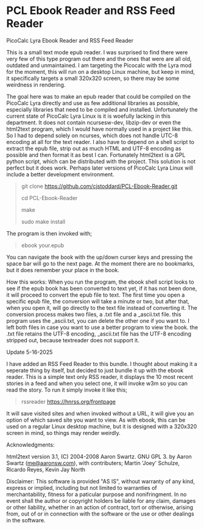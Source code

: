 # PCL Ebook Reader and RSS Feed Reader
PicoCalc Lyra Ebook Reader and RSS Feed Reader

This is a small text mode epub reader. I was surprised to find there were very few of this type program out there and the ones that were are all old, outdated and unmaintained. I am targeting the Picocalc with the Lyra mod for the moment, this will run on a desktop Linux machine, but keep in mind, it specifically targets a small 320x320 screen, so there may be some weirdness in rendering.

The goal here was to make an epub reader that could be compiled on the PicoCalc Lyra directly and use as few additional libraries as possible, especially libraries that need to be compiled and installed. Unfortunately the current state of PicoCalc Lyra Linux is it is woefully lacking in this department. It does not contain ncursesw-dev, libzip-dev or even the html2text program, which I would have normally used in a project like this. So I had to depend solely on ncurses, which does not handle UTC-8 encoding at all for the text reader. I also have to depend on a shell script to extract the epub file, strip out as much HTML and UTF-8 encoding as possible and then format it as best I can. Fortunately html2text is a GPL python script, which can be distributed with the project. This solution is not perfect but it does work. Perhaps later versions of PicoCalc Lyra Linux will include a better development environment.

> git clone https://github.com/cjstoddard/PCL-Ebook-Reader.git
>
> cd PCL-Ebook-Reader
>
> make
>
> sudo make install

The program is then invoked with;

> ebook your.epub

You can navigate the book with the up/down curser keys and pressing the space bar will go to the next page. At the moment there are no bookmarks, but it does remember your place in the book.

How this works:
When you run the program, the ebook shell script looks to see if the epub book has been converted to text yet, if it has not been done, it will proceed to convert the epub file to text. The first time you open a specific epub file, the conversion will take a minute or two, but after that, when you open it, will go directly to the text file instead of converting it. The conversion process makes two files, a .txt file and a _ascii.txt file. this program uses the _ascii.txt, you can delete the other one if you want to. I left both files in case you want to use a better program to view the book. the .txt file retains the UTF-8 encoding, _ascii.txt file has the UTF-8 encoding stripped out, because textreader does not support it.

Update 5-16-2025

I have added an RSS Feed Reader to this bundle. I thought about making it a seperate thing by itself, but decided to just bundle it up with the ebook reader. This is a simple text only RSS reader, it displays the 10 most recent stories in a feed and when you select one, it will invoke w3m so you can read the story. To run it simply invoke it like this;

> rssreader https://hnrss.org/frontpage

It will save visited sites and when invoked without a URL, it will give you an option of which saved site you want to view. As with ebook, this can be used on a regular Linux desktop machine, but it is designed with a 320x320 screen in mind, so things may render weirdly.

Acknowledgments:

html2text version 3.1, (C) 2004-2008 Aaron Swartz. GNU GPL 3. by Aaron Swartz (me@aaronsw.com), with contributers; Martin 'Joey' Schulze, Ricardo Reyes, Kevin Jay North

Disclaimer: This software is provided "AS IS", without warranty of any kind, express or implied, including but not limited to warranties of merchantability, fitness for a paticular purpose and nonifringment. In no event shall the author or copyright holders be liable for any claim, damages or other liability, whether in an action of contract, tort or otherwise, arising from, out of or in connection with the software or the use or other dealings in the software.

